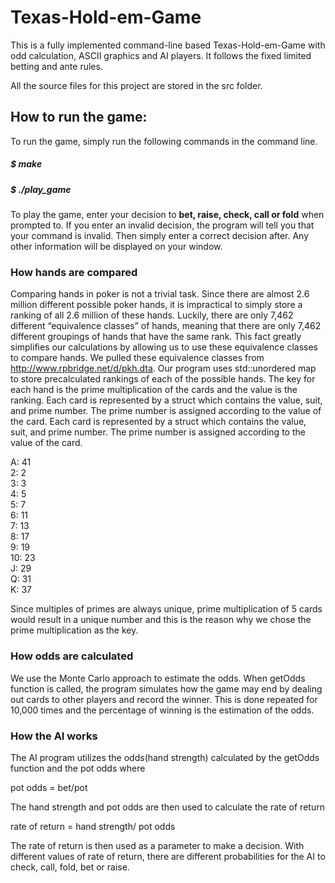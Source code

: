 # Texas-Hold-em-Game

This is a fully implemented command-line based Texas-Hold-em-Game with odd 
calculation, ASCII graphics and AI players. It follows the fixed limited 
betting and ante rules.

All the source files for this project are stored in the src folder.

## How to run the game:

To run the game, simply run the following commands in the command line.

##### $ make
##### $ ./play_game



To play the game, enter your decision to **bet, raise, check, call or fold**
when prompted to. If you enter an invalid decision, the program will tell you
that your command is invalid. Then simply enter a correct decision after. Any
other information will be displayed on your window.


### How hands are compared

Comparing hands in poker is not a trivial task.  Since there are almost 2.6 
million different possible poker hands, it is impractical to simply store a 
ranking of all 2.6 million of these hands.  Luckily, there are only 7,462 
different “equivalence classes” of hands, meaning that there are only 7,462 
different groupings of hands that have the same rank.  This fact greatly 
simplifies our calculations by allowing us to use these equivalence classes to 
compare hands.  We pulled these equivalence classes from 
http://www.rpbridge.net/d/pkh.dta. Our program uses std::unordered map to store 
precalculated rankings of each of the possible hands. The key for each hand is 
the prime multiplication of the cards and the value is the ranking. Each card 
is represented by a struct which contains the value, suit, and prime number. The 
prime number is assigned according to the value of the card. Each card is 
represented by a struct which contains the value, suit, and prime number. The 
prime number is assigned according to the value of the card.

A: 41  
2: 2  
3: 3  
4: 5  
5: 7  
6: 11  
7: 13  
8: 17  
9: 19  
10: 23  
J: 29  
Q: 31  
K: 37  

Since multiples of primes are always unique, prime multiplication of 5 cards
would result in a unique number and this is the reason why we chose the prime
multiplication as the key.



### How odds are calculated

We use the Monte Carlo approach to estimate the odds. When getOdds function is
called, the program simulates how the game may end by dealing out cards to other
players and record the winner. This is done repeated for 10,000 times and the
percentage of winning is the estimation of the odds.



### How the AI works

The AI program utilizes the odds(hand strength) calculated by the getOdds
function and the pot odds where

pot odds = bet/pot

The hand strength and pot odds are then used to calculate the rate of return 

rate of return = hand strength/ pot odds

The rate of return is then used as a parameter to make a decision. With different 
values of rate of return, there are different probabilities for the AI to check, 
call, fold, bet or raise.
